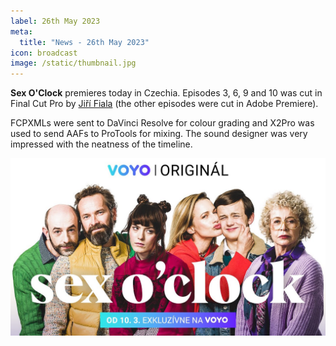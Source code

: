 ```yaml
---
label: 26th May 2023
meta:
  title: "News - 26th May 2023"
icon: broadcast
image: /static/thumbnail.jpg
---
```


**Sex O'Clock** premieres today in Czechia. Episodes 3, 6, 9 and 10 was cut in Final Cut Pro by [Jiří Fiala](https://jirifiala.cz) (the other episodes were cut in Adobe Premiere).

FCPXMLs were sent to DaVinci Resolve for colour grading and X2Pro was used to send AAFs to ProTools for mixing. The sound designer was very impressed with the neatness of the timeline.

[![](/static/sex-oclock.jpg)](https://www.youtube.com/watch?v=HKvOAB7NzzQ)